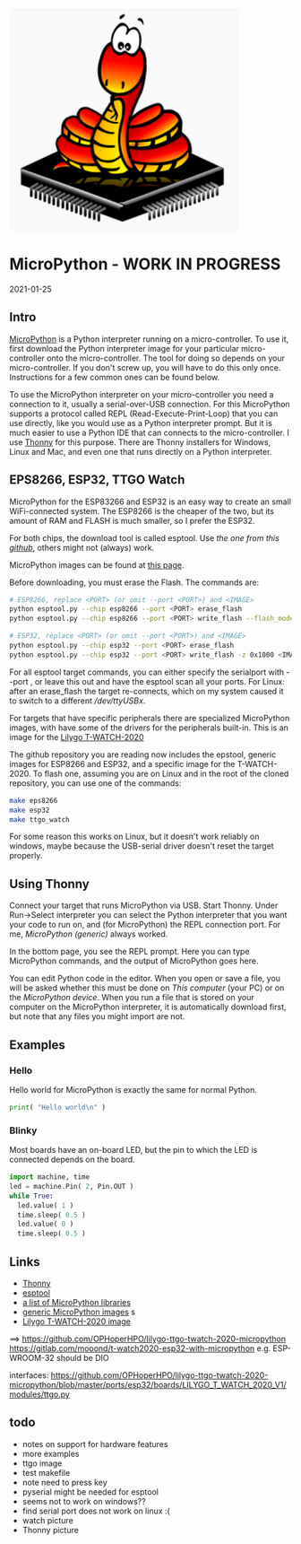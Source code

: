 ![](images/micro-python.png)

# MicroPython - WORK IN PROGRESS

2021-01-25

## Intro

[MicroPython]() is a Python interpreter running on a micro-controller.
To use it, first download the Python interpreter image for
your particular micro-controller onto the micro-controller.
The tool for doing so depends on your micro-controller.
If you don't screw up, you will have to do this only once.
Instructions for a few common ones can be found below.

To use the MicroPython interpreter on your micro-controller
you need a connection to it, usually a serial-over-USB connection.
For this MicroPython supports a protocol called REPL 
(Read-Execute-Print-Loop) that you can use directly, 
like you would use as a Python interpreter prompt.
But it is much easier to use a Python IDE that can connects
to the micro-controller.
I use
[Thonny](https://thonny.org)
for this purpose.
There are Thonny installers for Windows, Linux and Mac,
and even one that runs directly on a Python interpreter.

## EPS8266, ESP32, TTGO Watch

MicroPython for the ESP83266 and ESP32 is an easy way to
create an small WiFi-connected system.
The ESP8266 is the cheaper of the two, 
but its amount of RAM and FLASH is much smaller,
so I prefer the ESP32.

For both chips, the download tool is called esptool.
Use *the one from this 
[github](https://github.com/espressif/esptool)*,
others might not (always) work.

MicroPython images can be found at
[this page](https://micropython.org/download/all).

Before downloading, you must erase the Flash. 
The commands are:

```bash
# ESP8266, replace <PORT> (or omit --port <PORT>) and <IMAGE>
python esptool.py --chip esp8266 --port <PORT> erase_flash
python esptool.py --chip esp8266 --port <PORT> write_flash --flash_mode dio --flash_size detect 0x0 <IMAGE>
```

```bash
# ESP32, replace <PORT> (or omit --port <PORT>) and <IMAGE>
python esptool.py --chip esp32 --port <PORT> erase_flash
python esptool.py --chip esp32 --port <PORT> write_flash -z 0x1000 <IMAGE>
```

For all esptool target commands, you can either specify the
serialport with --port <PORT>, or leave this out and have the
esptool scan all your ports. 
For Linux: after an erase_flash the target re-connects, 
which on my system caused it to switch to a different */dev/ttyUSBx*.

For targets that have specific peripherals there are specialized
MicroPython images, with have some of the drivers for the
peripherals built-in. 
This is an image for the 
[Lilygo T-WATCH-2020](https://gitlab.com/mooond/t-watch2020-esp32-with-micropython)

The github repository you are reading now includes the
epstool, generic images for ESP8266 and ESP32, and 
a specific image for the T-WATCH-2020.
To flash one, assuming you are on Linux and in the root of
the cloned repository, you can use one of the commands:

```bash
make eps8266
make esp32
make ttgo_watch
```

For some reason this works on Linux, but it doesn't work reliably on windows, 
maybe because the USB-serial driver doesn't reset the target properly.

## Using Thonny
Connect your target that runs MicroPython via USB.
Start Thonny.
Under Run->Select interpreter you can select the Python
interpreter that you want your code to run on, and
(for MicroPython) the REPL connection port.
For me, *MicroPython (generic)* always worked.

In the bottom page, you see the REPL prompt. 
Here you can type MicroPython commands, 
and the output of MicroPython goes here.

You can edit Python code in the editor.
When you open or save a file, you will be asked whether
this must be done on *This computer* (your PC) or on the
*MicroPython device*.
When you run a file that is stored on your computer
on the MicroPython interpreter, it is automatically download
first, but note that any files you might import are not.

## Examples

### Hello

Hello world for MicroPython is exactly the same for normal Python.

```Python
print( "Hello world\n" )
```

### Blinky

Most boards have an on-board LED, but the pin to which the LED is 
connected depends on the board.

```Python
import machine, time
led = machine.Pin( 2, Pin.OUT )
while True:
  led.value( 1 )
  time.sleep( 0.5 )
  led.value( 0 )
  time.sleep( 0.5 )
```

### 

## Links
- [Thonny](https://thonny.org)
- [esptool](https://github.com/espressif/esptool)
- [a list of MicroPython libraries](https://awesome-micropython.com)
- [generic MicroPython images](https://micropython.org/download/all)       s
- [Lilygo T-WATCH-2020 image](https://gitlab.com/mooond/t-watch2020-esp32-with-micropython)

==> https://github.com/OPHoperHPO/lilygo-ttgo-twatch-2020-micropython
https://gitlab.com/mooond/t-watch2020-esp32-with-micropython
e.g. ESP-WROOM-32 should be DIO

interfaces:
https://github.com/OPHoperHPO/lilygo-ttgo-twatch-2020-micropython/blob/master/ports/esp32/boards/LILYGO_T_WATCH_2020_V1/modules/ttgo.py

## todo
- notes on support for hardware features
- more examples
- ttgo image
- test makefile
- note need to press key
- pyserial might be needed for esptool
- seems not to work on windows??
- find serial port does not work on linux :(
- watch picture
- Thonny picture



